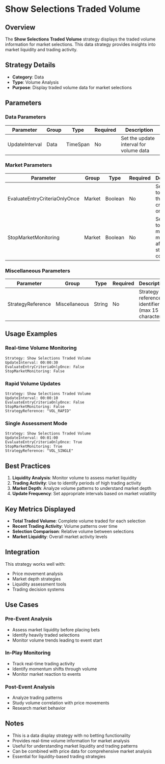 # Show Selections Traded Volume

## Overview
The **Show Selections Traded Volume** strategy displays the traded volume information for market selections. This data strategy provides insights into market liquidity and trading activity.

## Strategy Details
- **Category**: Data
- **Type**: Volume Analysis
- **Purpose**: Display traded volume data for market selections

## Parameters

### Data Parameters
| Parameter | Group | Type | Required | Description |
|-----------|--------|------|----------|-------------|
| UpdateInterval | Data | TimeSpan | No | Set the update interval for volume data |

### Market Parameters
| Parameter | Group | Type | Required | Description |
|-----------|--------|------|----------|-------------|
| EvaluateEntryCriteriaOnlyOnce | Market | Boolean | No | Set to True to evaluate the entry criteria only once |
| StopMarketMonitoring | Market | Boolean | No | Set to True to stop market monitoring after strategy completion |

### Miscellaneous Parameters
| Parameter | Group | Type | Required | Description |
|-----------|--------|------|----------|-------------|
| StrategyReference | Miscellaneous | String | No | Strategy reference identifier (max 15 characters) |

## Usage Examples

### Real-time Volume Monitoring
```
Strategy: Show Selections Traded Volume
UpdateInterval: 00:00:30
EvaluateEntryCriteriaOnlyOnce: False
StopMarketMonitoring: False
```

### Rapid Volume Updates
```
Strategy: Show Selections Traded Volume
UpdateInterval: 00:00:10
EvaluateEntryCriteriaOnlyOnce: False
StopMarketMonitoring: False
StrategyReference: "VOL_RAPID"
```

### Single Assessment Mode
```
Strategy: Show Selections Traded Volume
UpdateInterval: 00:01:00
EvaluateEntryCriteriaOnlyOnce: True
StopMarketMonitoring: True
StrategyReference: "VOL_SINGLE"
```

## Best Practices

1. **Liquidity Analysis**: Monitor volume to assess market liquidity
2. **Trading Activity**: Use to identify periods of high trading activity
3. **Market Depth**: Analyze volume patterns to understand market depth
4. **Update Frequency**: Set appropriate intervals based on market volatility

## Key Metrics Displayed

- **Total Traded Volume**: Complete volume traded for each selection
- **Recent Trading Activity**: Volume patterns over time
- **Selection Comparison**: Relative volume between selections
- **Market Liquidity**: Overall market activity levels

## Integration

This strategy works well with:
- Price movement analysis
- Market depth strategies
- Liquidity assessment tools
- Trading decision systems

## Use Cases

### Pre-Event Analysis
- Assess market liquidity before placing bets
- Identify heavily traded selections
- Monitor volume trends leading to event start

### In-Play Monitoring
- Track real-time trading activity
- Identify momentum shifts through volume
- Monitor market reaction to events

### Post-Event Analysis
- Analyze trading patterns
- Study volume correlation with price movements
- Research market behavior

## Notes

- This is a data display strategy with no betting functionality
- Provides real-time volume information for market analysis
- Useful for understanding market liquidity and trading patterns
- Can be combined with price data for comprehensive market analysis
- Essential for liquidity-based trading strategies
